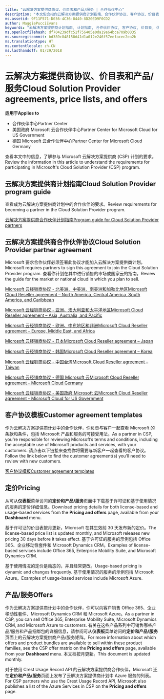 ```yaml
---
title: "云解决方案提供商协议、价目表和产品/服务 | 合作伙伴中心"
description: "本文包含指向云解决方案提供商计划指南、合作伙伴协议、客户协议、价目表和产品/服务的链接。"
ms.assetid: 9F11F571-D036-4C36-8440-8D20ED9F0CD2
author: MaggiePucciEvans
keywords: "云解决方案提供商计划指南, 计划指南, 合作伙伴协议, 客户协议, 价目表, 优惠"
ms.openlocfilehash: df704239dfc51f756405e0da19a64bca709b0035
ms.sourcegitcommit: bd389c848158d41d1a012e246f57eefacec2ea2b
ms.translationtype: HT
ms.contentlocale: zh-CN
ms.lasthandoff: 01/29/2018
---
```

# <a name="cloud-solution-provider-agreements-price-lists-and-offers"></a><span data-ttu-id="6aa5b-104">云解决方案提供商协议、价目表和产品/服务</span><span class="sxs-lookup"><span data-stu-id="6aa5b-104">Cloud Solution Provider agreements, price lists, and offers</span></span>

**<span data-ttu-id="6aa5b-105">适用于</span><span class="sxs-lookup"><span data-stu-id="6aa5b-105">Applies to</span></span>**

-  <span data-ttu-id="6aa5b-106">合作伙伴中心</span><span class="sxs-lookup"><span data-stu-id="6aa5b-106">Partner Center</span></span>
-  <span data-ttu-id="6aa5b-107">美国政府 Microsoft 云合作伙伴中心</span><span class="sxs-lookup"><span data-stu-id="6aa5b-107">Partner Center for Microsoft Cloud for US Government</span></span>
-  <span data-ttu-id="6aa5b-108">德国 Microsoft 云合作伙伴中心</span><span class="sxs-lookup"><span data-stu-id="6aa5b-108">Partner Center for Microsoft Cloud Germany</span></span>


<span data-ttu-id="6aa5b-109">查看本文中的信息，了解参与 Microsoft 云解决方案提供商 (CSP) 计划的要求。</span><span class="sxs-lookup"><span data-stu-id="6aa5b-109">Review the information in this article to understand the requirements for participating in Microsoft's Cloud Solution Provider (CSP) program.</span></span> 

## <a href="" id="programguide"></a><span data-ttu-id="6aa5b-110">云解决方案提供商计划指南</span><span class="sxs-lookup"><span data-stu-id="6aa5b-110">Cloud Solution Provider program guide</span></span>


<span data-ttu-id="6aa5b-111">查看成为云解决方案提供商计划中的合作伙伴的要求。</span><span class="sxs-lookup"><span data-stu-id="6aa5b-111">Review requirements for becoming a partner in the Cloud Solution Provider program.</span></span>

[<span data-ttu-id="6aa5b-112">云解决方案提供商合作伙伴计划指南</span><span class="sxs-lookup"><span data-stu-id="6aa5b-112">Program guide for Cloud Solution Provider partners</span></span>](http://go.microsoft.com/fwlink/p/?LinkId=617100)

## <a href="" id="partneragreement"></a><span data-ttu-id="6aa5b-113">云解决方案提供商合作伙伴协议</span><span class="sxs-lookup"><span data-stu-id="6aa5b-113">Cloud Solution Provider partner agreement</span></span>


<span data-ttu-id="6aa5b-114">Microsoft 要求合作伙伴必须签署此协议才能加入云解决方案提供商计划。</span><span class="sxs-lookup"><span data-stu-id="6aa5b-114">Microsoft requires partners to sign this agreement to join the Cloud Solution Provider program.</span></span> <span data-ttu-id="6aa5b-115">查看你计划在其中进行销售的市场或国家云的指南。</span><span class="sxs-lookup"><span data-stu-id="6aa5b-115">Review the guide for the market or national cloud in which you plan to sell.</span></span>

[<span data-ttu-id="6aa5b-116">Microsoft 云经销商协议 - 北美洲、中美洲、南美洲和加勒比地区</span><span class="sxs-lookup"><span data-stu-id="6aa5b-116">Microsoft Cloud Reseller agreement – North America, Central America, South America, and Caribbean</span></span>](http://download.microsoft.com/download/2/C/8/2C8CAC17-FCE7-4F51-9556-4D77C7022DF5/MCRA2017_AOC_ENG_Sep20172_CR.pdf)

[<span data-ttu-id="6aa5b-117">Microsoft 云经销商协议 - 亚洲、澳大利亚和太平洋地区</span><span class="sxs-lookup"><span data-stu-id="6aa5b-117">Microsoft Cloud Reseller agreement – Asia, Australia, and Pacific</span></span>](http://download.microsoft.com/download/2/C/8/2C8CAC17-FCE7-4F51-9556-4D77C7022DF5/MCRA2017_APOC_ENG_Sep20172_CR.pdf)

[<span data-ttu-id="6aa5b-118">Microsoft 云经销商协议 - 欧洲、中东地区和非洲</span><span class="sxs-lookup"><span data-stu-id="6aa5b-118">Microsoft Cloud Reseller agreement – Europe, Middle East, and Africa</span></span>](http://download.microsoft.com/download/2/C/8/2C8CAC17-FCE7-4F51-9556-4D77C7022DF5/MCRA2017_EOC_ENG_Sep20172_CR.pdf)

[<span data-ttu-id="6aa5b-119">Microsoft 云经销商协议 - 日本</span><span class="sxs-lookup"><span data-stu-id="6aa5b-119">Microsoft Cloud Reseller agreement – Japan</span></span>](http://download.microsoft.com/download/2/C/8/2C8CAC17-FCE7-4F51-9556-4D77C7022DF5/MCRA2017_JPN_ENG_Sep20172_CR.pdf)

[<span data-ttu-id="6aa5b-120">Microsoft 云经销商协议 - 韩国</span><span class="sxs-lookup"><span data-stu-id="6aa5b-120">Microsoft Cloud Reseller agreement – Korea</span></span>](http://download.microsoft.com/download/2/C/8/2C8CAC17-FCE7-4F51-9556-4D77C7022DF5/MCRA2017_KOR_ENG_Sep20172_CR.pdf)

[<span data-ttu-id="6aa5b-121">Microsoft 云经销商协议 - 中国台湾</span><span class="sxs-lookup"><span data-stu-id="6aa5b-121">Microsoft Cloud Reseller agreement – Taiwan</span></span>](http://download.microsoft.com/download/2/C/8/2C8CAC17-FCE7-4F51-9556-4D77C7022DF5/MCRA2017_TAI_ENG_Sep20172_CR.pdf)

[<span data-ttu-id="6aa5b-122">Microsoft 云经销商协议 - 德国 Microsoft 云</span><span class="sxs-lookup"><span data-stu-id="6aa5b-122">Microsoft Cloud Reseller agreement - Microsoft Cloud Germany</span></span>](http://download.microsoft.com/download/2/C/8/2C8CAC17-FCE7-4F51-9556-4D77C7022DF5/MCA2017Agr_EMEA_EU-EFTA_GER_ENG_Sep20173_GermanCloud.pdf)

[<span data-ttu-id="6aa5b-123">Microsoft 云经销商协议 - 美国政府 Microsoft 云</span><span class="sxs-lookup"><span data-stu-id="6aa5b-123">Microsoft Cloud Reseller agreement - Microsoft Cloud for US Government</span></span>](http://download.microsoft.com/download/2/C/8/2C8CAC17-FCE7-4F51-9556-4D77C7022DF5/MCRA2017_AOC_USGCC_ENG_Sep20172_CR.pdf)

## <a href="" id="customeragreementtemplate"></a><span data-ttu-id="6aa5b-124">客户协议模板</span><span class="sxs-lookup"><span data-stu-id="6aa5b-124">Customer agreement templates</span></span>


<span data-ttu-id="6aa5b-125">作为云解决方案提供商计划中的合作伙伴，你负责与客户一起查看 Microsoft 的条款和条件，包括 Microsoft 产品和服务的可接受用法。</span><span class="sxs-lookup"><span data-stu-id="6aa5b-125">As a partner in CSP, you're responsible for reviewing Microsoft’s terms and conditions, including the acceptable use of Microsoft products and services, with your customers.</span></span> <span data-ttu-id="6aa5b-126">请点击以下链接来查找你将需要与新客户一起查看的客户协议。</span><span class="sxs-lookup"><span data-stu-id="6aa5b-126">Follow the link below to find the customer agreement(s) you'll need to review with new customers.</span></span> 

[<span data-ttu-id="6aa5b-127">客户协议模板</span><span class="sxs-lookup"><span data-stu-id="6aa5b-127">Customer agreement templates</span></span>](agreements.md)

## <a name="pricing"></a><span data-ttu-id="6aa5b-128">定价</span><span class="sxs-lookup"><span data-stu-id="6aa5b-128">Pricing</span></span>


<span data-ttu-id="6aa5b-129">从可从**仪表板**菜单访问的**定价和产品/服务**页面中下载基于许可证和基于使用情况的服务的定价详细信息。</span><span class="sxs-lookup"><span data-stu-id="6aa5b-129">Download pricing details for both license-based and usage-based services from the **Pricing and offers** page, available from your **Dashboard** menu.</span></span> 

<span data-ttu-id="6aa5b-130">基于许可证的价目表按月更新，Microsoft 在其生效前 30 天发布新的定价。</span><span class="sxs-lookup"><span data-stu-id="6aa5b-130">The license-based price list is updated monthly, and Microsoft releases new pricing 30 days before it takes effect.</span></span> <span data-ttu-id="6aa5b-131">基于许可证的服务的示例包括 Office 365、企业移动性套件和 Microsoft Dynamics CRM。</span><span class="sxs-lookup"><span data-stu-id="6aa5b-131">Examples of license-based services include Office 365, Enterprise Mobility Suite, and Microsoft Dynamics CRM.</span></span> 

<span data-ttu-id="6aa5b-132">基于使用情况的定价是动态的，并且经常更改。</span><span class="sxs-lookup"><span data-stu-id="6aa5b-132">Usage-based pricing is dynamic and changes frequently.</span></span> <span data-ttu-id="6aa5b-133">基于使用情况的服务的示例包括 Microsoft Azure。</span><span class="sxs-lookup"><span data-stu-id="6aa5b-133">Examples of usage-based services include Microsoft Azure.</span></span>


## <a name="offers"></a><span data-ttu-id="6aa5b-134">产品/服务</span><span class="sxs-lookup"><span data-stu-id="6aa5b-134">Offers</span></span>


<span data-ttu-id="6aa5b-135">作为云解决方案提供商计划中的合作伙伴，你可以向客户销售 Office 365、企业移动性套件、Microsoft Dynamics CRM 和 Microsoft Azure。</span><span class="sxs-lookup"><span data-stu-id="6aa5b-135">As a partner in CSP, you can sell Office 365, Enterprise Mobility Suite, Microsoft Dynamics CRM, and Microsoft Azure to customers.</span></span> <span data-ttu-id="6aa5b-136">有关在这些产品系列中可销售哪些产品/服务和产品捆绑包的详细信息，请参阅可从**仪表板**菜单访问的**定价和产品/服务**页面上的云解决方案提供商产品/服务矩阵。</span><span class="sxs-lookup"><span data-stu-id="6aa5b-136">For more information about which offers and product bundles are available to sell within these product families, see the CSP offer matrix on the **Pricing and offers** page, available from your **Dashboard** menu.</span></span> <span data-ttu-id="6aa5b-137">本文档按月更新。</span><span class="sxs-lookup"><span data-stu-id="6aa5b-137">This document is updated monthly.</span></span>

<span data-ttu-id="6aa5b-138">对于使用 Crest Usage Record API 的云解决方案提供商合作伙伴，Microsoft 还在**定价和产品/服务**页面上发布了云解决方案提供商计划中 Azure 服务的列表。</span><span class="sxs-lookup"><span data-stu-id="6aa5b-138">For CSP partners who use the Crest Usage Record API, Microsoft also publishes a list of the Azure Services in CSP on the **Pricing and offers** page.</span></span>


